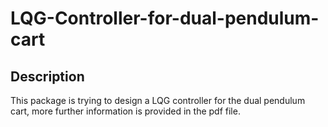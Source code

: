 # LQG-Controller-for-dual-pendulum-cart

## Description
This package is trying to design a LQG controller for the dual pendulum cart, more further information is provided in the pdf file.

